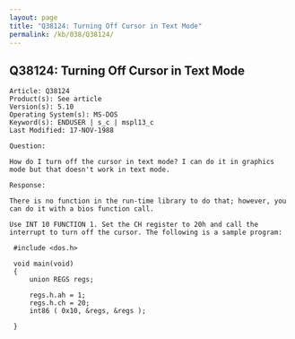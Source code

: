 ```yaml
---
layout: page
title: "Q38124: Turning Off Cursor in Text Mode"
permalink: /kb/038/Q38124/
---
```


## Q38124: Turning Off Cursor in Text Mode

	Article: Q38124
	Product(s): See article
	Version(s): 5.10
	Operating System(s): MS-DOS
	Keyword(s): ENDUSER | s_c | mspl13_c
	Last Modified: 17-NOV-1988
	
	Question:
	
	How do I turn off the cursor in text mode? I can do it in graphics
	mode but that doesn't work in text mode.
	
	Response:
	
	There is no function in the run-time library to do that; however, you
	can do it with a bios function call.
	
	Use INT 10 FUNCTION 1. Set the CH register to 20h and call the
	interrupt to turn off the cursor. The following is a sample program:
	
	 #include <dos.h>
	
	 void main(void)
	 {
	     union REGS regs;
	
	     regs.h.ah = 1;
	     regs.h.ch = 20;
	     int86 ( 0x10, &regs, &regs );
	
	 }
